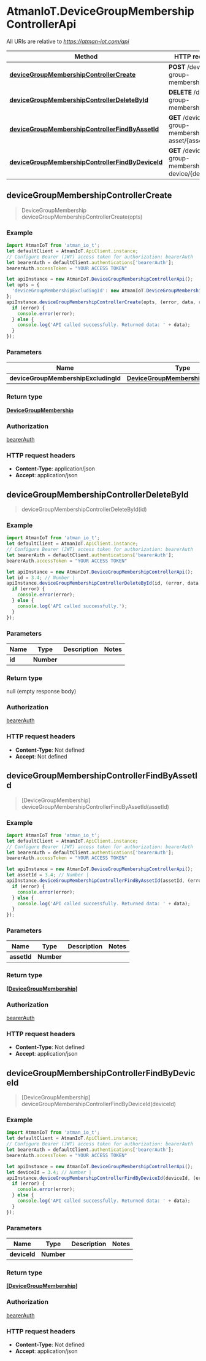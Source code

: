 # AtmanIoT.DeviceGroupMembershipControllerApi

All URIs are relative to *https://atman-iot.com/api*

Method | HTTP request | Description
------------- | ------------- | -------------
[**deviceGroupMembershipControllerCreate**](DeviceGroupMembershipControllerApi.md#deviceGroupMembershipControllerCreate) | **POST** /device-group-memberships | 
[**deviceGroupMembershipControllerDeleteById**](DeviceGroupMembershipControllerApi.md#deviceGroupMembershipControllerDeleteById) | **DELETE** /device-group-memberships/{id} | 
[**deviceGroupMembershipControllerFindByAssetId**](DeviceGroupMembershipControllerApi.md#deviceGroupMembershipControllerFindByAssetId) | **GET** /device-group-memberships/by-asset/{assetId} | 
[**deviceGroupMembershipControllerFindByDeviceId**](DeviceGroupMembershipControllerApi.md#deviceGroupMembershipControllerFindByDeviceId) | **GET** /device-group-memberships/by-device/{deviceId} | 



## deviceGroupMembershipControllerCreate

> DeviceGroupMembership deviceGroupMembershipControllerCreate(opts)



### Example

```javascript
import AtmanIoT from 'atman_io_t';
let defaultClient = AtmanIoT.ApiClient.instance;
// Configure Bearer (JWT) access token for authorization: bearerAuth
let bearerAuth = defaultClient.authentications['bearerAuth'];
bearerAuth.accessToken = "YOUR ACCESS TOKEN"

let apiInstance = new AtmanIoT.DeviceGroupMembershipControllerApi();
let opts = {
  'deviceGroupMembershipExcludingId': new AtmanIoT.DeviceGroupMembershipExcludingId() // DeviceGroupMembershipExcludingId | 
};
apiInstance.deviceGroupMembershipControllerCreate(opts, (error, data, response) => {
  if (error) {
    console.error(error);
  } else {
    console.log('API called successfully. Returned data: ' + data);
  }
});
```

### Parameters


Name | Type | Description  | Notes
------------- | ------------- | ------------- | -------------
 **deviceGroupMembershipExcludingId** | [**DeviceGroupMembershipExcludingId**](DeviceGroupMembershipExcludingId.md)|  | [optional] 

### Return type

[**DeviceGroupMembership**](DeviceGroupMembership.md)

### Authorization

[bearerAuth](../README.md#bearerAuth)

### HTTP request headers

- **Content-Type**: application/json
- **Accept**: application/json


## deviceGroupMembershipControllerDeleteById

> deviceGroupMembershipControllerDeleteById(id)



### Example

```javascript
import AtmanIoT from 'atman_io_t';
let defaultClient = AtmanIoT.ApiClient.instance;
// Configure Bearer (JWT) access token for authorization: bearerAuth
let bearerAuth = defaultClient.authentications['bearerAuth'];
bearerAuth.accessToken = "YOUR ACCESS TOKEN"

let apiInstance = new AtmanIoT.DeviceGroupMembershipControllerApi();
let id = 3.4; // Number | 
apiInstance.deviceGroupMembershipControllerDeleteById(id, (error, data, response) => {
  if (error) {
    console.error(error);
  } else {
    console.log('API called successfully.');
  }
});
```

### Parameters


Name | Type | Description  | Notes
------------- | ------------- | ------------- | -------------
 **id** | **Number**|  | 

### Return type

null (empty response body)

### Authorization

[bearerAuth](../README.md#bearerAuth)

### HTTP request headers

- **Content-Type**: Not defined
- **Accept**: Not defined


## deviceGroupMembershipControllerFindByAssetId

> [DeviceGroupMembership] deviceGroupMembershipControllerFindByAssetId(assetId)



### Example

```javascript
import AtmanIoT from 'atman_io_t';
let defaultClient = AtmanIoT.ApiClient.instance;
// Configure Bearer (JWT) access token for authorization: bearerAuth
let bearerAuth = defaultClient.authentications['bearerAuth'];
bearerAuth.accessToken = "YOUR ACCESS TOKEN"

let apiInstance = new AtmanIoT.DeviceGroupMembershipControllerApi();
let assetId = 3.4; // Number | 
apiInstance.deviceGroupMembershipControllerFindByAssetId(assetId, (error, data, response) => {
  if (error) {
    console.error(error);
  } else {
    console.log('API called successfully. Returned data: ' + data);
  }
});
```

### Parameters


Name | Type | Description  | Notes
------------- | ------------- | ------------- | -------------
 **assetId** | **Number**|  | 

### Return type

[**[DeviceGroupMembership]**](DeviceGroupMembership.md)

### Authorization

[bearerAuth](../README.md#bearerAuth)

### HTTP request headers

- **Content-Type**: Not defined
- **Accept**: application/json


## deviceGroupMembershipControllerFindByDeviceId

> [DeviceGroupMembership] deviceGroupMembershipControllerFindByDeviceId(deviceId)



### Example

```javascript
import AtmanIoT from 'atman_io_t';
let defaultClient = AtmanIoT.ApiClient.instance;
// Configure Bearer (JWT) access token for authorization: bearerAuth
let bearerAuth = defaultClient.authentications['bearerAuth'];
bearerAuth.accessToken = "YOUR ACCESS TOKEN"

let apiInstance = new AtmanIoT.DeviceGroupMembershipControllerApi();
let deviceId = 3.4; // Number | 
apiInstance.deviceGroupMembershipControllerFindByDeviceId(deviceId, (error, data, response) => {
  if (error) {
    console.error(error);
  } else {
    console.log('API called successfully. Returned data: ' + data);
  }
});
```

### Parameters


Name | Type | Description  | Notes
------------- | ------------- | ------------- | -------------
 **deviceId** | **Number**|  | 

### Return type

[**[DeviceGroupMembership]**](DeviceGroupMembership.md)

### Authorization

[bearerAuth](../README.md#bearerAuth)

### HTTP request headers

- **Content-Type**: Not defined
- **Accept**: application/json

